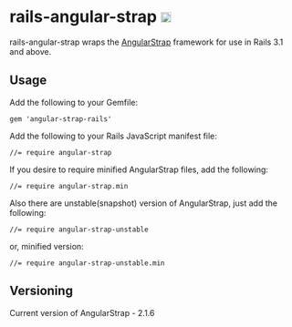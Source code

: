 # rails-angular-strap <a href="http://badge.fury.io/rb/rails-angular-strap"><img src="https://badge.fury.io/rb/rails-angular-strap.svg" alt="Gem Version" height="18"></a>

rails-angular-strap wraps the [AngularStrap](http://mgcrea.github.io/angular-strap/) framework for use in Rails 3.1 and above.

## Usage

Add the following to your Gemfile:

    gem 'angular-strap-rails'

Add the following to your Rails JavaScript manifest file:

    //= require angular-strap

If you desire to require minified AngularStrap files, add the following:

    //= require angular-strap.min

Also there are unstable(snapshot) version of AngularStrap, just add the following:

    //= require angular-strap-unstable

or, minified version:

    //= require angular-strap-unstable.min

## Versioning

Current version of AngularStrap - 2.1.6
